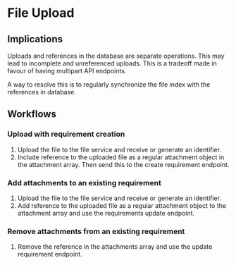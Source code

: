 # File Upload

## Implications

Uploads and references in the database are separate operations. This may lead to incomplete and unreferenced uploads.
This is a tradeoff made in favour of having multipart API endpoints.

A way to resolve this is to regularly synchronize the file index with the references in database.

## Workflows

### Upload with requirement creation

1. Upload the file to the file service and receive or generate an identifier.
2. Include reference to the uploaded file as a regular attachment object in the attachment array. Then send this to the
   create requirement endpoint.

### Add attachments to an existing requirement

1. Upload the file to the file service and receive or generate an identifier.
2. Add reference to the uploaded file as a regular attachment object to the attachment array and use the requirements
   update endpoint.

### Remove attachments from an existing requirement

1. Remove the reference in the attachments array and use the update requirement endpoint.
